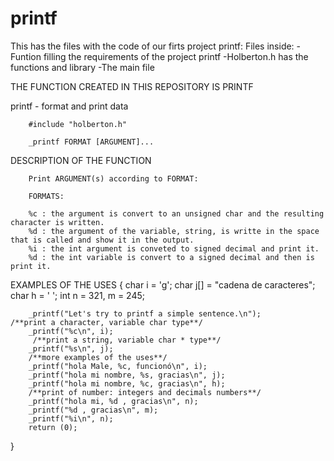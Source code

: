 # printf
This has the files with the code of our firts project printf:
Files inside:
-Funtion filling the requirements of the project printf
-Holberton.h has the functions and library
-The main file

THE FUNCTION CREATED IN THIS REPOSITORY IS PRINTF

printf - format and print data

        #include "holberton.h"

        _printf FORMAT [ARGUMENT]...

DESCRIPTION OF THE FUNCTION

        Print ARGUMENT(s) according to FORMAT:

        FORMATS:

        %c : the argument is convert to an unsigned char and the resulting character is written. 
        %d : the argument of the variable, string, is writte in the space that is called and show it in the output. 
        %i : the int argument is conveted to signed decimal and print it.
        %d : the int variable is convert to a signed decimal and then is print it.

EXAMPLES OF THE USES
{
        char i = 'g';
        char j[] = "cadena de caracteres";
        char h = ' ';
        int n = 321, m = 245;

        _printf("Let's try to printf a simple sentence.\n");
	/**print a character, variable char type**/
        _printf("%c\n", i);
         /**print a string, variable char * type**/
        _printf("%s\n", j);
        /**more examples of the uses**/
        _printf("hola Male, %c, funcionó\n", i);
        _printf("hola mi nombre, %s, gracias\n", j);
        _printf("hola mi nombre, %c, gracias\n", h);
        /**print of number: integers and decimals numbers**/
        _printf("hola mi, %d , gracias\n", n);
        _printf("%d , gracias\n", m);
        _printf("%i\n", n);
        return (0);
}

